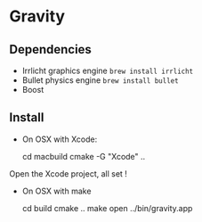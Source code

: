 Gravity
=======

Dependencies
------------

* Irrlicht graphics engine `brew install irrlicht`
* Bullet physics engine `brew install bullet`
* Boost


Install
-------

* On OSX with Xcode:

    cd macbuild
    cmake -G "Xcode" ..

Open the Xcode project, all set !

* On OSX with make

    cd build
    cmake ..
    make
    open ../bin/gravity.app

